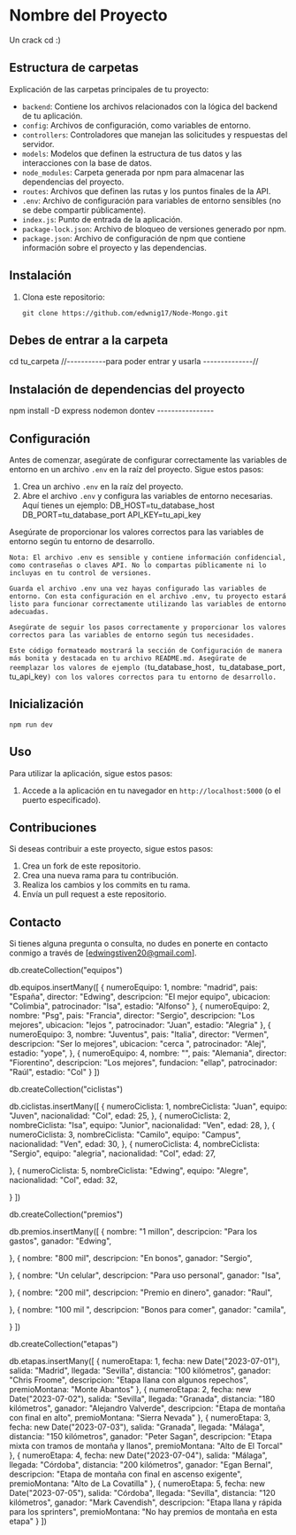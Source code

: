 # Nombre del Proyecto

Un crack cd :)



## Estructura de carpetas

Explicación de las carpetas principales de tu proyecto:

- `backend`: Contiene los archivos relacionados con la lógica del backend de tu aplicación.
- `config`: Archivos de configuración, como variables de entorno.
- `controllers`: Controladores que manejan las solicitudes y respuestas del servidor.
- `models`: Modelos que definen la estructura de tus datos y las interacciones con la base de datos.
- `node_modules`: Carpeta generada por npm para almacenar las dependencias del proyecto.
- `routes`: Archivos que definen las rutas y los puntos finales de la API.
- `.env`: Archivo de configuración para variables de entorno sensibles (no se debe compartir públicamente).
- `index.js`: Punto de entrada de la aplicación.
- `package-lock.json`: Archivo de bloqueo de versiones generado por npm.
- `package.json`: Archivo de configuración de npm que contiene información sobre el proyecto y las dependencias.

## Instalación

1. Clona este repositorio:

   ```bash´´
   git clone https://github.com/edwnig17/Node-Mongo.git

## Debes de entrar a la carpeta

cd tu_carpeta //-----------para poder entrar y usarla --------------//

## Instalación de dependencias del proyecto

npm install -D express nodemon dontev ----------------

## Configuración

Antes de comenzar, asegúrate de configurar correctamente las variables de entorno en un archivo `.env` en la raíz del proyecto. Sigue estos pasos:

1. Crea un archivo `.env` en la raíz del proyecto.
2. Abre el archivo `.env` y configura las variables de entorno necesarias. Aquí tienes un ejemplo:
DB_HOST=tu_database_host
DB_PORT=tu_database_port
API_KEY=tu_api_key

Asegúrate de proporcionar los valores correctos para las variables de entorno según tu entorno de desarrollo.

`Nota: El archivo .env es sensible y contiene información confidencial, como contraseñas o claves API. No lo compartas públicamente ni lo incluyas en tu control de versiones.`

`Guarda el archivo .env una vez hayas configurado las variables de entorno.
Con esta configuración en el archivo .env, tu proyecto estará listo para funcionar correctamente utilizando las variables de entorno adecuadas.`

`Asegúrate de seguir los pasos correctamente y proporcionar los valores correctos para las variables de entorno según tus necesidades.`


`Este código formateado mostrará la sección de Configuración de manera más bonita y destacada en tu archivo README.md. Asegúrate de reemplazar los valores de ejemplo (`tu_database_host`, `tu_database_port`, `tu_api_key`) con los valores correctos para tu entorno de desarrollo.`

## Inicialización 

`npm run dev`

## Uso

Para utilizar la aplicación, sigue estos pasos:

1. Accede a la aplicación en tu navegador en `http://localhost:5000` (o el puerto especificado).

## Contribuciones

Si deseas contribuir a este proyecto, sigue estos pasos:

1. Crea un fork de este repositorio.
2. Crea una nueva rama para tu contribución.
3. Realiza los cambios y los commits en tu rama.
4. Envía un pull request a este repositorio.

## Contacto

Si tienes alguna pregunta o consulta, no dudes en ponerte en contacto conmigo a través de [edwingstiven20@gmail.com].




db.createCollection("equipos")

db.equipos.insertMany([
  {
    numeroEquipo: 1,
    nombre: "madrid",
    pais: "España",
    director: "Edwing",
    descripcion: "El mejor equipo",
    ubicacion: "Colimbia",
    patrocinador: "Isa",
    estadio: "Alfonso"
  },
  {
    numeroEquipo: 2,
    nombre: "Psg",
    pais: "Francia",
    director: "Sergio",
    descripcion: "Los mejores",
    ubicacion: "lejos ",
    patrocinador: "Juan",
    estadio: "Alegria"
  },
  {
    numeroEquipo: 3,
    nombre: "Juventus",
    pais: "Italia",
    director: "Vermen",
    descripcion: "Ser lo mejores",
    ubicacion: "cerca ",
    patrocinador: "Alej",
    estadio: "yope",
  },
  {
    numeroEquipo: 4,
    nombre: "",
    pais: "Alemania",
    director: "Fiorentino",
    descripcion: "Los mejores",
    fundacion: "ellap",
    patrocinador: "Raúl",
    estadio: "Col"
  }
])

db.createCollection("ciclistas")

db.ciclistas.insertMany([
  {
    numeroCiclista: 1,
    nombreCiclista: "Juan",
    equipo: "Juven",
    nacionalidad: "Col",
    edad: 25,
  },
  {
    numeroCiclista: 2,
    nombreCiclista: "Isa",
    equipo: "Junior",
    nacionalidad: "Ven",
    edad: 28,
  },
  {
    numeroCiclista: 3,
    nombreCiclista: "Camilo",
    equipo: "Campus",
    nacionalidad: "Ven",
    edad: 30,
  },
  {
    numeroCiclista: 4,
    nombreCiclista: "Sergio",
    equipo: "alegria",
    nacionalidad: "Col",
    edad: 27,

  },
  {
    numeroCiclista: 5,
    nombreCiclista: "Edwing",
    equipo: "Alegre",
    nacionalidad: "Col",
    edad: 32,
  
  }
])

db.createCollection("premios")

db.premios.insertMany([
  {
    nombre: "1 millon",
    descripcion: "Para los gastos",
    ganador: "Edwing",

  },
  {
    nombre: "800 mil",
    descripcion: "En bonos",
    ganador: "Sergio",
  
  },
  {
    nombre: "Un celular",
    descripcion: "Para uso personal",
    ganador: "Isa",
    
  },
  {
    nombre: "200 mil",
    descripcion: "Premio en dinero",
    ganador: "Raul",
   
  },
  {
    nombre: "100 mil ",
    descripcion: "Bonos para comer",
    ganador: "camila",
  
  }
])

db.createCollection("etapas")



db.etapas.insertMany([
  {
    numeroEtapa: 1,
    fecha: new Date("2023-07-01"),
    salida: "Madrid",
    llegada: "Sevilla",
    distancia: "100 kilómetros",
    ganador: "Chris Froome",
    descripcion: "Etapa llana con algunos repechos",
    premioMontana: "Monte Abantos"
  },
  {
    numeroEtapa: 2,
    fecha: new Date("2023-07-02"),
    salida: "Sevilla",
    llegada: "Granada",
    distancia: "180 kilómetros",
    ganador: "Alejandro Valverde",
    descripcion: "Etapa de montaña con final en alto",
    premioMontana: "Sierra Nevada"
  },
  {
    numeroEtapa: 3,
    fecha: new Date("2023-07-03"),
    salida: "Granada",
    llegada: "Málaga",
    distancia: "150 kilómetros",
    ganador: "Peter Sagan",
    descripcion: "Etapa mixta con tramos de montaña y llanos",
    premioMontana: "Alto de El Torcal"
  },
  {
    numeroEtapa: 4,
    fecha: new Date("2023-07-04"),
    salida: "Málaga",
    llegada: "Córdoba",
    distancia: "200 kilómetros",
    ganador: "Egan Bernal",
    descripcion: "Etapa de montaña con final en ascenso exigente",
    premioMontana: "Alto de La Covatilla"
  },
  {
    numeroEtapa: 5,
    fecha: new Date("2023-07-05"),
    salida: "Córdoba",
    llegada: "Sevilla",
    distancia: "120 kilómetros",
    ganador: "Mark Cavendish",
    descripcion: "Etapa llana y rápida para los sprinters",
    premioMontana: "No hay premios de montaña en esta etapa"
  }
])

